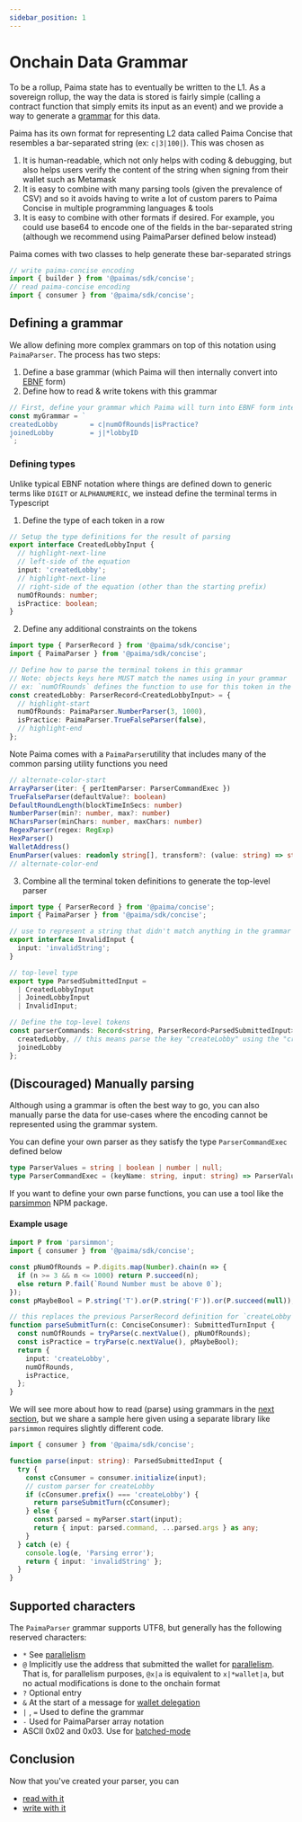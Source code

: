 ```yaml
---
sidebar_position: 1
---
```


# Onchain Data Grammar

To be a rollup, Paima state has to eventually be written to the L1. As a sovereign rollup, the way the data is stored is fairly simple (calling a contract function that simply emits its input as an event) and we provide a way to generate a [grammar](https://en.wikipedia.org/wiki/Formal_grammar) for this data.

Paima has its own format for representing L2 data called Paima Concise that resembles a bar-separated string (ex: `c|3|100|`). This was chosen as
1. It is human-readable, which not only helps with coding & debugging, but also helps users verify the content of the string when signing from their wallet such as Metamask
2. It is easy to combine with many parsing tools (given the prevalence of CSV) and so it avoids having to write a lot of custom parers to Paima Concise in multiple programming languages & tools
3. It is easy to combine with other formats if desired. For example, you could use base64 to encode one of the fields in the bar-separated string (although we recommend using PaimaParser defined below instead)

Paima comes with two classes to help generate these bar-separated strings
```javascript
// write paima-concise encoding
import { builder } from '@paimas/sdk/concise';
// read paima-concise encoding
import { consumer } from '@paima/sdk/concise';
```

## Defining a grammar

We allow defining more complex grammars on top of this notation using `PaimaParser`. The process has two steps:
1. Define a base grammar (which Paima will then internally convert into [EBNF](https://en.wikipedia.org/wiki/Extended_Backus%E2%80%93Naur_form) form)
2. Define how to read & write tokens with this grammar

```javascript
// First, define your grammar which Paima will turn into EBNF form internally
const myGrammar = `
createdLobby        = c|numOfRounds|isPractice?
joinedLobby         = j|*lobbyID
`;
```

### Defining types

Unlike typical EBNF notation where things are defined down to generic terms like `DIGIT` or `ALPHANUMERIC`, we instead define the terminal terms in Typescript

1. Define the type of each token in a row
```typescript
// Setup the type definitions for the result of parsing
export interface CreatedLobbyInput {
  // highlight-next-line
  // left-side of the equation
  input: 'createdLobby';
  // highlight-next-line
  // right-side of the equation (other than the starting prefix)
  numOfRounds: number;
  isPractice: boolean;
}
```

2. Define any additional constraints on the tokens

```typescript
import type { ParserRecord } from '@paima/sdk/concise';
import { PaimaParser } from '@paima/sdk/concise';

// Define how to parse the terminal tokens in this grammar
// Note: objects keys here MUST match the names using in your grammar
// ex: `numOfRounds` defines the function to use for this token in the grammar above
const createdLobby: ParserRecord<CreatedLobbyInput> = {
  // highlight-start
  numOfRounds: PaimaParser.NumberParser(3, 1000),
  isPractice: PaimaParser.TrueFalseParser(false),
  // highlight-end
};
```

Note Paima comes with a `PaimaParser`utility that includes many of the common parsing utility functions you need
```typescript showLineNumbers
// alternate-color-start
ArrayParser(iter: { perItemParser: ParserCommandExec })
TrueFalseParser(defaultValue?: boolean)
DefaultRoundLength(blockTimeInSecs: number)
NumberParser(min?: number, max?: number)
NCharsParser(minChars: number, maxChars: number)
RegexParser(regex: RegExp)
HexParser()
WalletAddress()
EnumParser(values: readonly string[], transform?: (value: string) => string)
// alternate-color-end
```

3. Combine all the terminal token definitions to generate the top-level parser
```typescript
import type { ParserRecord } from '@paima/concise';
import { PaimaParser } from '@paima/sdk/concise';

// use to represent a string that didn't match anything in the grammar
export interface InvalidInput {
  input: 'invalidString';
}

// top-level type
export type ParsedSubmittedInput =
  | CreatedLobbyInput
  | JoinedLobbyInput
  | InvalidInput;

// Define the top-level tokens
const parserCommands: Record<string, ParserRecord<ParsedSubmittedInput>> = {
  createdLobby, // this means parse the key "createLobby" using the "createLobby" object defined above
  joinedLobby
};
```

## (Discouraged) Manually parsing

Although using a grammar is often the best way to go, you can also manually parse the data for use-cases where the encoding cannot be represented using the grammar system.

You can define your own parser as they satisfy the type `ParserCommandExec` defined below
```typescript
type ParserValues = string | boolean | number | null;
type ParserCommandExec = (keyName: string, input: string) => ParserValues | ParserValues[];
```

If you want to define your own parse functions, you can use a tool like the [parsimmon](https://www.npmjs.com/package/parsimmon) NPM package.

#### Example usage

```typescript
import P from 'parsimmon';
import { consumer } from '@paima/sdk/concise';

const pNumOfRounds = P.digits.map(Number).chain(n => {
  if (n >= 3 && n <= 1000) return P.succeed(n);
  else return P.fail(`Round Number must be above 0`);
});
const pMaybeBool = P.string('T').or(P.string('F')).or(P.succeed(null));

// this replaces the previous ParserRecord definition for `createLobby`
function parseSubmitTurn(c: ConciseConsumer): SubmittedTurnInput {
  const numOfRounds = tryParse(c.nextValue(), pNumOfRounds);
  const isPractice = tryParse(c.nextValue(), pMaybeBool);
  return {
    input: 'createLobby',
    numOfRounds,
    isPractice,
  };
}
```

We will see more about how to read (parse) using grammars in the [next section](./10-read-data.md), but we share a sample here given using a separate library like `parsimmon` requires slightly different code.

```typescript
import { consumer } from '@paima/sdk/concise';

function parse(input: string): ParsedSubmittedInput {
  try {
    const cConsumer = consumer.initialize(input);
    // custom parser for createLobby
    if (cConsumer.prefix() === 'createLobby') {
      return parseSubmitTurn(cConsumer);
    } else {
      const parsed = myParser.start(input);
      return { input: parsed.command, ...parsed.args } as any;
    }
  } catch (e) {
    console.log(e, 'Parsing error');
    return { input: 'invalidString' };
  }
}
```


## Supported characters

The `PaimaParser` grammar supports UTF8, but generally has the following reserved characters:
- `*` See [parallelism](./200-parallelism.md)
- `@` Implicitly use the address that submitted the wallet for [parallelism](./200-parallelism.md). That is, for parallelism purposes, `@x|a` is equivalent to `x|*wallet|a`, but no actual modifications is done to the onchain format
- `?` Optional entry
- `&` At the start of a message for [wallet delegation](../700-multichain-support/3-delegate-wallet/1-introduction.mdx)
- `|` , `=` Used to define the grammar
- `-` Used for PaimaParser array notation
- ASCII 0x02 and 0x03. Use for [batched-mode](./400-batched-mode.md)

## Conclusion

Now that you've created your parser, you can
- [read with it](./10-read-data.md)
- [write with it](./20-write-data.md)
